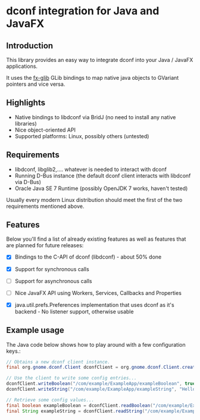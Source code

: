 dconf integration for Java and JavaFX
=====================================


Introduction
------------

This library provides an easy way to integrate dconf into
your Java / JavaFX applications.

It uses the <a href="https://github.com/cathive/fx-glib">fx-glib</a> GLib bindings
to map native java objects to GVariant pointers and vice versa.


Highlights
----------

*   Native bindings to libdconf via BridJ (no need to install any native libraries)
*   Nice object-oriented API
*   Supported platforms: Linux, possibly others (untested)


Requirements
------------

*   libdconf, libglib2,.... whatever is needed to interact with dconf
*   Running D-Bus instance (the default dconf client interacts with libdconf via D-Bus)
*   Oracle Java SE 7 Runtime (possibly OpenJDK 7 works, haven't tested)

Usually every modern Linux distribution should meet the first of the two requirements mentioned above.


Features
--------

Below you'll find a list of already existing features as well as features that are planned for
future releases:

- [x] Bindings to the C-API of dconf (libdconf) -  about 50% done
- [x] Support for synchronous calls
- [ ] Support for asynchronous calls
- [ ] Nice JavaFX API using Workers, Services, Callbacks and Properties
- [x] java.util.prefs.Preferences implementation that uses dconf as it's backend - No listener support, otherwise usable


Example usage
-------------

The Java code below shows how to play around with a few configuration keys.:

```java
// Obtains a new dconf client instance.
final org.gnome.dconf.Client dconfClient = org.gnome.dconf.Client.create();

// Use the client to write some config entries...
dconfClient.writeBoolean("/com/example/ExampleApp/exampleBoolean", true);
dconfClient.writeString("/com/example/ExampleApp/exampleString", "Hello, World!")

// Retrieve some config values...
final boolean exampleBoolean = dconfClient.readBoolean("/com/example/ExampleApp/exampleBoolean");
final String exampleString = dconfClient.readString("/com/example/ExampleApp/exampleString");
```
